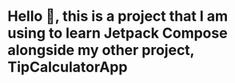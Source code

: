 # Hello 👋, this is a project that I am using to learn Jetpack Compose alongside my other project, TipCalculatorApp
